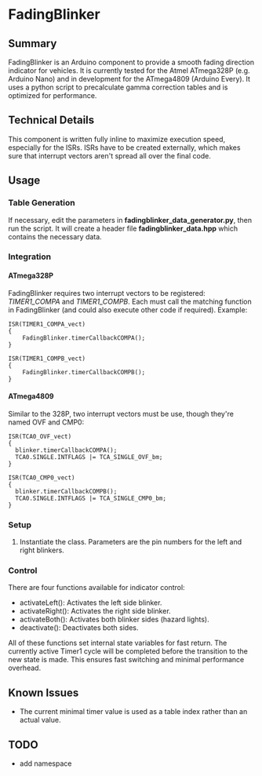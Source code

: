 # FadingBlinker

## Summary

FadingBlinker is an Arduino component to provide a smooth fading direction indicator for vehicles. It is currently tested for the Atmel ATmega328P (e.g. Arduino Nano) and in development for the ATmega4809 (Arduino Every). It uses a python script to precalculate gamma correction tables and is optimized for performance.

## Technical Details
This component is written fully inline to maximize execution speed, especially for the ISRs. ISRs have to be created externally, which makes sure that interrupt vectors aren't spread all over the final code.

## Usage
### Table Generation
If necessary, edit the parameters in **fadingblinker_data_generator.py**, then run the script. It will create a header file **fadingblinker_data.hpp** which contains the necessary data.

### Integration
#### ATmega328P
FadingBlinker requires two interrupt vectors to be registered: *TIMER1_COMPA* and *TIMER1_COMPB*. Each must call the matching function in FadingBlinker (and could also execute other code if required). Example:

    ISR(TIMER1_COMPA_vect)
    {
	    FadingBlinker.timerCallbackCOMPA();
    }
    
    ISR(TIMER1_COMPB_vect)
    {
	    FadingBlinker.timerCallbackCOMPB();
    }
#### ATmega4809
Similar to the 328P, two interrupt vectors must be use, though they're named OVF and CMP0:

    ISR(TCA0_OVF_vect)
    {
      blinker.timerCallbackCOMPA();
      TCA0.SINGLE.INTFLAGS |= TCA_SINGLE_OVF_bm;
    }
    
    ISR(TCA0_CMP0_vect)
    {
      blinker.timerCallbackCOMPB();
      TCA0.SINGLE.INTFLAGS |= TCA_SINGLE_CMP0_bm;
    }

### Setup
1. Instantiate the class. Parameters are the pin numbers for the left and right blinkers.
 
### Control
There are four functions available for indicator control:
* activateLeft(): Activates the left side blinker.
* activateRight(): Activates the right side blinker.
* activateBoth(): Activates both blinker sides (hazard lights).
* deactivate(): Deactivates both sides.

All of these functions set internal state variables for fast return. The currently active Timer1 cycle will be completed before the transition to the new state is made. This ensures fast switching and minimal performance overhead.

## Known Issues
* The current minimal timer value is used as a table index rather than an actual value.

## TODO
* add namespace